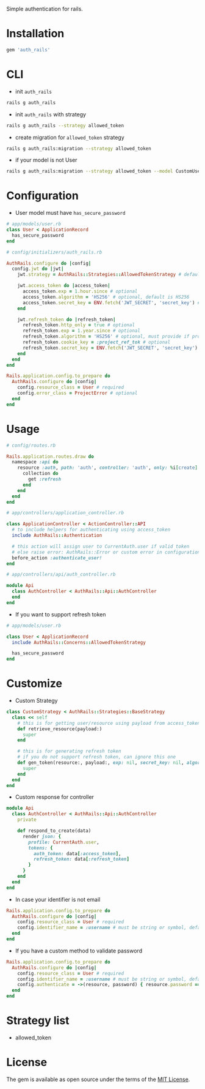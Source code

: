Simple authentication for rails.

# Installation

```sh
gem 'auth_rails'
```

# CLI

- init `auth_rails`

```sh
rails g auth_rails
```

- init `auth_rails` with strategy

```sh
rails g auth_rails --strategy allowed_token
```

- create migration for `allowed_token` strategy

```sh
rails g auth_rails:migration --strategy allowed_token
```

- if your model is not User

```sh
rails g auth_rails:migration --strategy allowed_token --model CustomUser
```

# Configuration

- User model must have `has_secure_password`

```rb
# app/models/user.rb
class User < ApplicationRecord
  has_secure_password
end
```

```rb
# config/initializers/auth_rails.rb

AuthRails.configure do |config|
  config.jwt do |jwt|
    jwt.strategy = AuthRails::Strategies::AllowedTokenStrategy # default is AuthRails::Strategies::BaseStrategy

    jwt.access_token do |access_token|
      access_token.exp = 1.hour.since # optional
      access_token.algorithm = 'HS256' # optional, default is HS256
      access_token.secret_key = ENV.fetch('JWT_SECRET', 'secret_key') # optional
    end

    jwt.refresh_token do |refresh_token|
      refresh_token.http_only = true # optional
      refresh_token.exp = 1.year.since # optional
      refresh_token.algorithm = 'HS256' # optional, must provide if project supports refresh token
      refresh_token.cookie_key = :project_ref_tok # optional
      refresh_token.secret_key = ENV.fetch('JWT_SECRET', 'secret_key') # optional
    end
  end
end

Rails.application.config.to_prepare do
  AuthRails.configure do |config|
    config.resource_class = User # required
    config.error_class = ProjectError # optional
  end
end
```

# Usage

```rb
# config/routes.rb

Rails.application.routes.draw do
  namespace :api do
    resource :auth, path: 'auth', controller: 'auth', only: %i[create] do
      collection do
        get :refresh
      end
    end
  end
end
```

```rb
# app/controllers/application_controller.rb

class ApplicationController < ActionController::API
  # to include helpers for authenticating using access_token
  include AuthRails::Authentication

  # this action will assign user to CurrentAuth.user if valid token
  # else raise error: AuthRails::Error or custom error in configuration
  before_action :authenticate_user!
end
```

```rb
# app/controllers/api/auth_controller.rb

module Api
  class AuthController < AuthRails::Api::AuthController
  end
end
```

- If you want to support refresh token

```rb
# app/models/user.rb

class User < ApplicationRecord
  include AuthRails::Concerns::AllowedTokenStrategy

  has_secure_password
end
```

# Customize

- Custom Strategy

```rb
class CustomStrategy < AuthRails::Strategies::BaseStrategy
  class << self
    # this is for getting user/resource using payload from access_token
    def retrieve_resource(payload:)
      super
    end

    # this is for generating refresh token
    # if you do not support refresh token, can ignore this one
    def gen_token(resource:, payload:, exp: nil, secret_key: nil, algorithm: nil)
      super
    end
  end
end
```

- Custom response for controller

```rb
module Api
  class AuthController < AuthRails::Api::AuthController
    private

    def respond_to_create(data)
      render json: {
        profile: CurrentAuth.user,
        tokens: {
          auth_token: data[:access_token],
          refresh_token: data[:refresh_token]
        }
      }
    end
  end
end
```

- In case your identifier is not email

```rb
Rails.application.config.to_prepare do
  AuthRails.configure do |config|
    config.resource_class = User # required
    config.identifier_name = :username # must be string or symbol, default is email
  end
end
```

- If you have a custom method to validate password

```rb
Rails.application.config.to_prepare do
  AuthRails.configure do |config|
    config.resource_class = User # required
    config.identifier_name = :username # must be string or symbol, default is email
    config.authenticate = ->(resource, password) { resource.password == password } # must be a proc
  end
end
```

# Strategy list

- allowed_token

# License

The gem is available as open source under the terms of the [MIT License](https://opensource.org/licenses/MIT).
